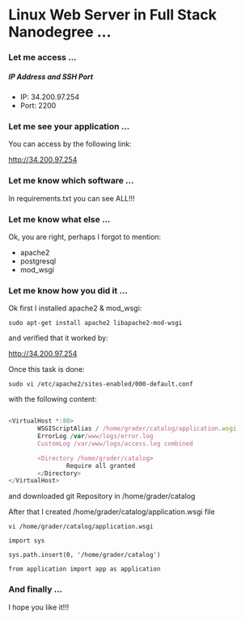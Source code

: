 # Linux Web Server in Full Stack Nanodegree ...

### Let me access ...

##### IP Address and SSH Port

* IP: 34.200.97.254
* Port: 2200

### Let me see your application ...

You can access by the following link:

http://34.200.97.254

### Let me know which software ...

In requirements.txt you can see ALL!!!

### Let me know what else ...

Ok, you are right, perhaps I forgot to mention:

* apache2
* postgresql
* mod_wsgi

### Let me know how you did it ...

Ok first I installed apache2 & mod_wsgi:

`sudo apt-get install apache2 libapache2-mod-wsgi`

and verified that it worked by:

http://34.200.97.254

Once this task is done:

`sudo vi /etc/apache2/sites-enabled/000-default.conf`

with the following content:

```javascript

<VirtualHost *:80>
        WSGIScriptAlias / /home/grader/catalog/application.wsgi
        ErrorLog /var/www/logs/error.log
        CustomLog /var/www/logs/access.log combined

        <Directory /home/grader/catalog>
                Require all granted
        </Directory>
</VirtualHost>
```
and downloaded git Repository in /home/grader/catalog

After that I created /home/grader/catalog/application.wsgi file

```
vi /home/grader/catalog/application.wsgi

import sys

sys.path.insert(0, '/home/grader/catalog')

from application import app as application

```

### And finally ...

I hope you like it!!!

